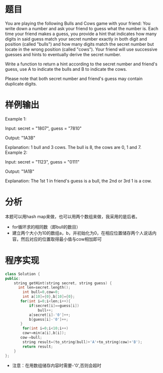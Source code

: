 # 题目
You are playing the following Bulls and Cows game with your friend: You write down a number and ask your friend to guess what the number is. Each time your friend makes a guess, you provide a hint that indicates how many digits in said guess match your secret number exactly in both digit and position (called "bulls") and how many digits match the secret number but locate in the wrong position (called "cows"). Your friend will use successive guesses and hints to eventually derive the secret number.

Write a function to return a hint according to the secret number and friend's guess, use A to indicate the bulls and B to indicate the cows. 

Please note that both secret number and friend's guess may contain duplicate digits.


# 样例输出
Example 1:

Input: secret = "1807", guess = "7810"

Output: "1A3B"

Explanation: 1 bull and 3 cows. The bull is 8, the cows are 0, 1 and 7.
Example 2:

Input: secret = "1123", guess = "0111"

Output: "1A1B"

Explanation: The 1st 1 in friend's guess is a bull, the 2nd or 3rd 1 is a cow.
# 分析
本题可以用hash map来做，也可以用两个数组来做，我采用的是后者。
* for循环求的相同数（即bull的数目）
* 建立两个大小为10的数组a，b，并初始化为0，在相应位置储存两个人说话内容，然后对应的位置取得最小值与cow相加即可
# 程序实现
```cpp
class Solution {
public:
    string getHint(string secret, string guess) {
      int len=secret.length();
        int bull=0,cow=0;
        int a[10]={0},b[10]={0};
       for(int i=0;i<len;i++){
           if(secret[i]==guess[i])
               bull++;
           a[secret[i]-'0']++;
           b[guess[i]-'0']++;
       }
        for(int i=0;i<10;i++)
        cow+=min(a[i],b[i]);
       cow-=bull;
        string result=(to_string(bull)+'A'+to_string(cow)+'B');
        return result;
    }
};
```
* 注意：在用数组储存内容时需要-'0',否则会超时